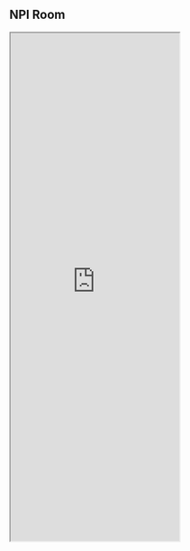 ## NPI Room
<iframe src="https://5docs.oss-cn-shanghai.aliyuncs.com/res/NPI Room/npiroom.pdf"  height=900px > </iframe>